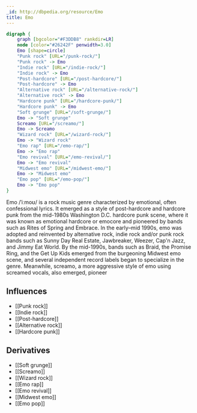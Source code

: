 ```yaml
---
_id: http://dbpedia.org/resource/Emo
title: Emo
---
```


```dot
digraph {
	graph [bgcolor="#F3DDB8" rankdir=LR]
	node [color="#26242F" penwidth=3.0]
	Emo [shape=circle]
	"Punk rock" [URL="/punk-rock/"]
	"Punk rock" -> Emo
	"Indie rock" [URL="/indie-rock/"]
	"Indie rock" -> Emo
	"Post-hardcore" [URL="/post-hardcore/"]
	"Post-hardcore" -> Emo
	"Alternative rock" [URL="/alternative-rock/"]
	"Alternative rock" -> Emo
	"Hardcore punk" [URL="/hardcore-punk/"]
	"Hardcore punk" -> Emo
	"Soft grunge" [URL="/soft-grunge/"]
	Emo -> "Soft grunge"
	Screamo [URL="/screamo/"]
	Emo -> Screamo
	"Wizard rock" [URL="/wizard-rock/"]
	Emo -> "Wizard rock"
	"Emo rap" [URL="/emo-rap/"]
	Emo -> "Emo rap"
	"Emo revival" [URL="/emo-revival/"]
	Emo -> "Emo revival"
	"Midwest emo" [URL="/midwest-emo/"]
	Emo -> "Midwest emo"
	"Emo pop" [URL="/emo-pop/"]
	Emo -> "Emo pop"
}
```

Emo /ˈiːmoʊ/ is a rock music genre characterized by emotional, often confessional lyrics. It emerged as a style of post-hardcore and hardcore punk from the mid-1980s Washington D.C. hardcore punk scene, where it was known as emotional hardcore or emocore and pioneered by bands such as Rites of Spring and Embrace. In the early–mid 1990s, emo was adopted and reinvented by alternative rock, indie rock and/or punk rock bands such as Sunny Day Real Estate, Jawbreaker, Weezer, Cap'n Jazz, and Jimmy Eat World. By the mid-1990s, bands such as Braid, the Promise Ring, and the Get Up Kids emerged from the burgeoning Midwest emo scene, and several independent record labels began to specialize in the genre. Meanwhile, screamo, a more aggressive style of emo using screamed vocals, also emerged, pioneer

## Influences
- [[Punk rock]]
- [[Indie rock]]
- [[Post-hardcore]]
- [[Alternative rock]]
- [[Hardcore punk]]

## Derivatives
- [[Soft grunge]]
- [[Screamo]]
- [[Wizard rock]]
- [[Emo rap]]
- [[Emo revival]]
- [[Midwest emo]]
- [[Emo pop]]
